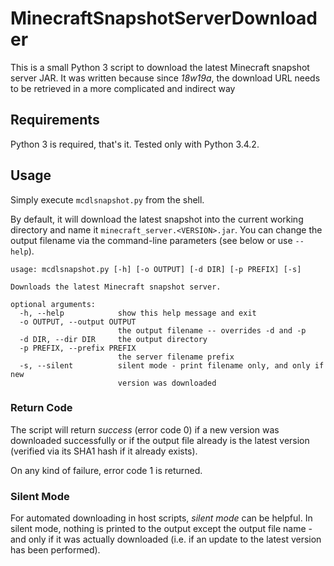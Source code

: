 # MinecraftSnapshotServerDownloader
This is a small Python 3 script to download the latest Minecraft snapshot server JAR.
It was written because since _18w19a_, the download URL needs to be retrieved in a more complicated and indirect way

## Requirements
Python 3 is required, that's it. Tested only with Python 3.4.2.

## Usage
Simply execute `mcdlsnapshot.py` from the shell.

By default, it will download the latest snapshot into the current working directory and name it `minecraft_server.<VERSION>.jar`.
You can change the output filename via the command-line parameters (see below or use `--help`).

```
usage: mcdlsnapshot.py [-h] [-o OUTPUT] [-d DIR] [-p PREFIX] [-s]

Downloads the latest Minecraft snapshot server.

optional arguments:
  -h, --help            show this help message and exit
  -o OUTPUT, --output OUTPUT
                        the output filename -- overrides -d and -p
  -d DIR, --dir DIR     the output directory
  -p PREFIX, --prefix PREFIX
                        the server filename prefix
  -s, --silent          silent mode - print filename only, and only if new
                        version was downloaded
```

### Return Code
The script will return _success_ (error code 0) if a new version was downloaded successfully or if the output file already is the latest version (verified via its SHA1 hash if it already exists).

On any kind of failure, error code 1 is returned.

### Silent Mode
For automated downloading in host scripts, _silent mode_ can be helpful. In silent mode, nothing is printed to the output except the output file name - and only if it was actually downloaded (i.e. if an update to the latest version has been performed).

